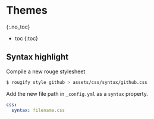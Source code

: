 ---
---

# Themes
{:.no_toc}

* toc
{:toc}

## Syntax highlight

Compile a new rouge stylesheet

```sh
$ rougify style github > assets/css/syntax/github.css
```

Add the new file path in `_config.yml` as a `syntax` property.

```yml
css:
  syntax: filename.css
```